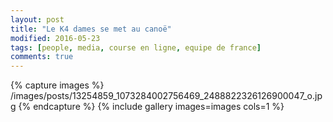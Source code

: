 ```yaml
---
layout: post
title: "Le K4 dames se met au canoë"
modified: 2016-05-23
tags: [people, media, course en ligne, equipe de france]
comments: true
---
```


{% capture images %}
/images/posts/13254859_1073284002756469_2488822326126900047_o.jpg
{% endcapture %}
{% include gallery images=images cols=1 %}
